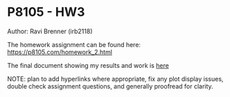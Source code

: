 # P8105 - HW3

Author: Ravi Brenner (irb2118)

The homework assignment can be found here: https://p8105.com/homework_2.html

The final document showing my results and work is [here](p8105_hw3_irb2118.md)


NOTE: plan to add hyperlinks where appropriate, fix any plot display issues, double check assignment questions, and generally proofread for clarity.
